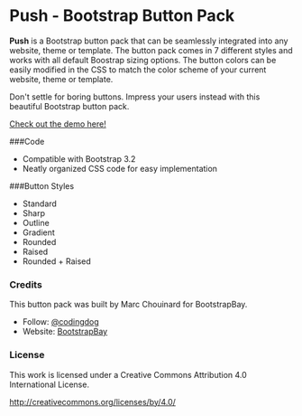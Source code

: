 # Push - Bootstrap Button Pack
**Push** is a Bootstrap button pack that can be seamlessly integrated into any website, theme or template. The button pack comes in 7 different styles and works with all default Boostrap sizing options. The button colors can be easily modified in the CSS to match the color scheme of your current website, theme or template.

Don't settle for boring buttons. Impress your users instead with this beautiful Bootstrap button pack.

[Check out the demo here!](http://bootstrapbay.com/demo/push/demo)

###Code
- Compatible with Bootstrap 3.2
- Neatly organized CSS code for easy implementation

###Button Styles
- Standard
- Sharp
- Outline
- Gradient
- Rounded
- Raised
- Rounded + Raised

### Credits
This button pack was built by Marc Chouinard for BootstrapBay.
- Follow: [@codingdog](https://twitter.com/codingdog)
- Website: [BootstrapBay](http://bootstrapbay.com)

### License
This work is licensed under a Creative Commons Attribution 4.0 International License.

http://creativecommons.org/licenses/by/4.0/
